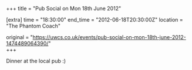+++
title = "Pub Social on Mon 18th June 2012"

[extra]
time = "18:30:00"
end_time = "2012-06-18T20:30:00Z"
location = "The Phantom Coach"

original = "https://uwcs.co.uk/events/pub-social-on-mon-18th-june-2012-1474489064390/"    
+++

Dinner at the local pub :)

